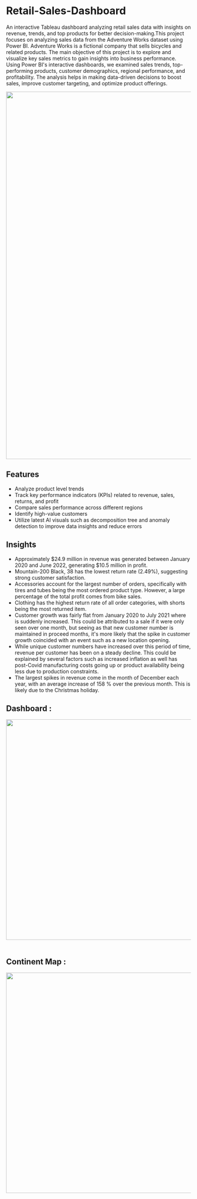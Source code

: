 # Retail-Sales-Dashboard
An interactive Tableau dashboard analyzing retail sales data with insights on revenue, trends, and top products for better decision-making.This project focuses on analyzing sales data from the Adventure Works dataset using Power BI. Adventure Works is a fictional company that sells bicycles and related products. The main objective of this project is to explore and visualize key sales metrics to gain insights into business performance. Using Power BI's interactive dashboards, we examined sales trends, top-performing products, customer demographics, regional performance, and profitability. The analysis helps in making data-driven decisions to boost sales, improve customer targeting, and optimize product offerings.

<img src="mountain img.jpg" width=1000>

## Features

- Analyze product level trends
- Track key performance indicators (KPIs) related to revenue, sales, returns, and profit
- Compare sales performance across different regions
- Identify high-value customers
- Utilize latest AI visuals such as decomposition tree and anomaly detection to improve data insights and reduce errors


## Insights

 - Approximately $24.9 million in revenue was generated between January 2020 and June 2022, generating $10.5 million in profit.
 - Mountain-200 Black, 38 has the lowest return rate (2.49%), suggesting strong customer satisfaction.
 - Accessories account for the largest number of orders, specifically with tires and tubes being the most ordered product type. However, a large percentage of the total profit comes from bike sales.
 - Clothing has the highest return rate of all order categories, with shorts being the most returned item. 
 - Customer growth was fairly flat from January 2020 to July 2021 where is suddenly increased. This could be attributed to a sale if it were only seen over one month, but seeing as that new customer number is maintained in proceed months, it's more likely that the spike in customer growth coincided with an event such as a new location opening.
 - While unique customer numbers have increased over this period of time, revenue per customer has been on a steady decline. This could be explained by several factors such as increased inflation as well has post-Covid manufacturing costs going up or product availability being less due to production constraints.
 - The largest spikes in revenue come in the month of December each year, with an average increase of 158 % over the previous month. This is likely due to the Christmas holiday.

## Dashboard :
<img src="./Dashboard.png" width="3000" height="600"/>&nbsp;


## Continent Map :
<img src="./Map Img.png" width="3000" height="600"/>&nbsp;
